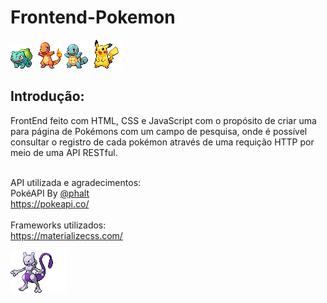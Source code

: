 # Frontend-Pokemon
![](https://raw.githubusercontent.com/PokeAPI/sprites/master/sprites/pokemon/versions/generation-v/black-white/animated/1.gif)
![](https://raw.githubusercontent.com/PokeAPI/sprites/master/sprites/pokemon/versions/generation-v/black-white/animated/4.gif)
![](https://raw.githubusercontent.com/PokeAPI/sprites/master/sprites/pokemon/versions/generation-v/black-white/animated/7.gif)
![](https://raw.githubusercontent.com/PokeAPI/sprites/master/sprites/pokemon/versions/generation-v/black-white/animated/25.gif)
## Introdução:

FrontEnd feito com HTML, CSS e JavaScript com o propósito de criar uma para página de Pokémons com um campo de pesquisa, onde é possível consultar o registro de cada pokémon através de uma requição HTTP por meio de uma API RESTful.
<br>
<br>

API utilizada e agradecimentos:
<br>
PokéAPI By [@phalt](https://github.com/phalt)
<br> https://pokeapi.co/
<br>
<br>
Frameworks utilizados: <br> https://materializecss.com/

![](https://raw.githubusercontent.com/PokeAPI/sprites/master/sprites/pokemon/versions/generation-v/black-white/animated/150.gif)
